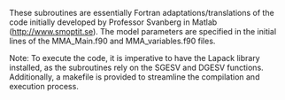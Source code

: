 These subroutines are essentially Fortran adaptations/translations of the code initially developed by Professor Svanberg in Matlab (http://www.smoptit.se). The model parameters are specified in the initial lines of the MMA_Main.f90 and MMA_variables.f90 files.

Note: To execute the code, it is imperative to have the Lapack library installed, as the subroutines rely on the SGESV and DGESV functions. Additionally, a makefile is provided to streamline the compilation and execution process.
